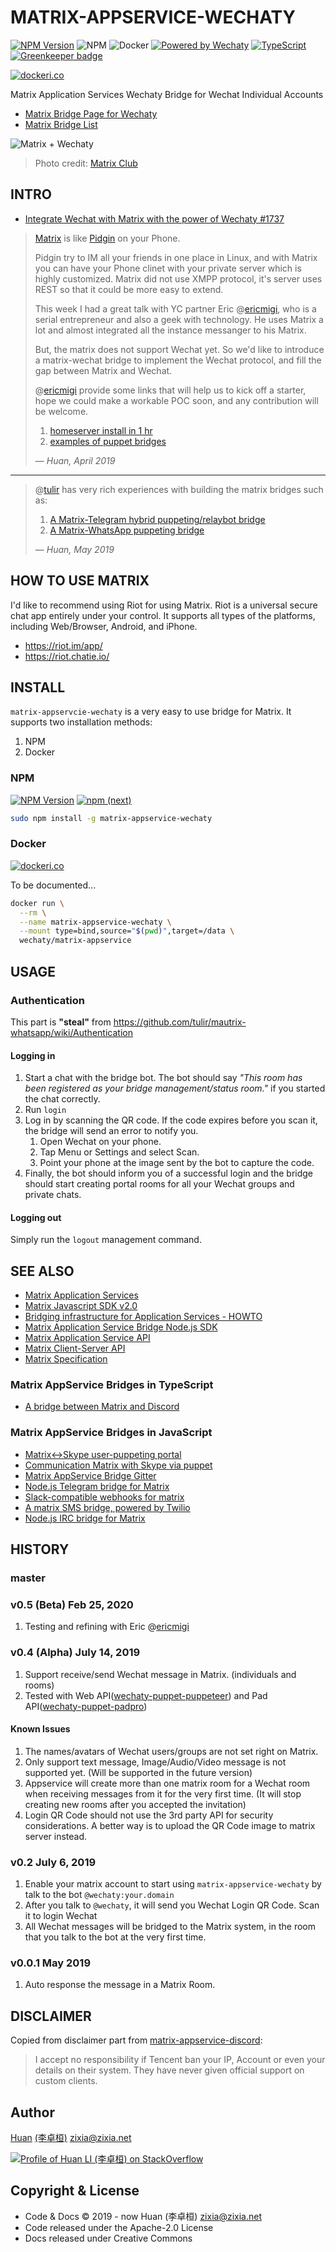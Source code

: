 # MATRIX-APPSERVICE-WECHATY

[![NPM Version](https://badge.fury.io/js/matrix-appservice-wechaty.svg)](https://badge.fury.io/js/matrix-appservice-wechaty)
![NPM](https://github.com/wechaty/matrix-appservice-wechaty/workflows/NPM/badge.svg)
![Docker](https://github.com/wechaty/matrix-appservice-wechaty/workflows/Docker/badge.svg)
[![Powered by Wechaty](https://img.shields.io/badge/Powered%20By-Wechaty-brightgreen.svg)](https://github.com/wechaty/wechaty)
[![TypeScript](https://img.shields.io/badge/%3C%2F%3E-TypeScript-blue.svg)](https://www.typescriptlang.org/)
[![Greenkeeper badge](https://badges.greenkeeper.io/wechaty/matrix-appservice-wechaty.svg)](https://greenkeeper.io/)

[![dockeri.co](https://dockeri.co/image/wechaty/matrix-appservice)](https://hub.docker.com/r/wechaty/matrix-appservice/)

Matrix Application Services Wechaty Bridge for Wechat Individual Accounts

- [Matrix Bridge Page for Wechaty](https://matrix.org/docs/projects/bridge/matrix-appservice-wechaty)
- [Matrix Bridge List](https://matrix.org/bridges/#we-chat)

![Matrix + Wechaty](https://wechaty.github.io/matrix-appservice-wechaty/images/matrix-wechaty-1280x720.jpg)
> Photo credit: [Matrix Club](https://www.nowshenzhen.com/tag/matrix-club/)

## INTRO

- [Integrate Wechat with Matrix with the power of Wechaty #1737](https://github.com/wechaty/wechaty/issues/1737)

> [Matrix](https://matrix.org/blog/index) is like [Pidgin](http://pidgin.im) on your Phone.
>
> Pidgin try to IM all your friends in one place in Linux, and with Matrix you can have your Phone clinet with your private server which is highly customized. Matrix did not use XMPP protocol, it's server uses REST so that it could be more easy to extend.
>
> This week I had a great talk with YC partner Eric @[ericmigi](https://github.com/ericmigi), who is a serial entrepreneur and also a geek with technology. He uses Matrix a lot and almost integrated all the instance messanger to his Matrix.
>
> But, the matrix does not support Wechat yet. So we'd like to introduce a matrix-wechat bridge to implement the Wechat protocol, and fill the gap between Matrix and Wechat.
>
> @[ericmigi](https://github.com/ericmigi) provide some links that will help us to kick off a starter, hope we could make a workable POC soon, and any contribution will be welcome.
>
> 1. [homeserver install in 1 hr](https://github.com/spantaleev/matrix-docker-ansible-deploy)
> 1. [examples of puppet bridges](https://github.com/matrix-hacks/matrix-puppet-bridge)
>
> &mdash; <cite>Huan, April 2019</cite>

---

> @[tulir](https://github.com/tulir) has very rich experiences with building the matrix bridges such as:
>
> 1. [A Matrix-Telegram hybrid puppeting/relaybot bridge](https://github.com/tulir/mautrix-telegram)
> 1. [A Matrix-WhatsApp puppeting bridge](https://github.com/tulir/mautrix-whatsapp)
>
> &mdash; <cite>Huan, May 2019</cite>

## HOW TO USE MATRIX

I'd like to recommend using Riot for using Matrix. Riot is a universal secure chat app entirely under your control. It supports all types of the platforms, including Web/Browser, Android, and iPhone.

- <https://riot.im/app/>
- <https://riot.chatie.io/>

## INSTALL

`matrix-appservcie-wechaty` is a very easy to use bridge for Matrix. It supports two installation methods:

1. NPM
1. Docker

### NPM

[![NPM Version](https://badge.fury.io/js/matrix-appservice-wechaty.svg)](https://badge.fury.io/js/matrix-appservice-wechaty)
[![npm (next)](https://img.shields.io/npm/v/matrix-appservice-wechaty/next.svg)](https://www.npmjs.com/package/matrix-appservice-wechaty?activeTab=versions)

```sh
sudo npm install -g matrix-appservice-wechaty
```

### Docker

[![dockeri.co](https://dockeri.co/image/wechaty/matrix-appservice)](https://hub.docker.com/r/wechaty/matrix-appservice)

To be documented...

```sh
docker run \
  --rm \
  --name matrix-appservice-wechaty \
  --mount type=bind,source="$(pwd)",target=/data \
  wechaty/matrix-appservice
```

## USAGE

### Authentication

This part is __"steal"__ from <https://github.com/tulir/mautrix-whatsapp/wiki/Authentication>

#### Logging in

1. Start a chat with the bridge bot. The bot should say _"This room has been registered as your bridge management/status room."_ if you started the chat correctly.
1. Run `login`
1. Log in by scanning the QR code. If the code expires before you scan it, the bridge will send an error to notify you.
    1. Open Wechat on your phone.
    1. Tap Menu or Settings and select Scan.
    1. Point your phone at the image sent by the bot to capture the code.
1. Finally, the bot should inform you of a successful login and the bridge should start creating portal rooms for all your Wechat groups and private chats.

#### Logging out

Simply run the `logout` management command.

## SEE ALSO

- [Matrix Application Services](https://matrix.org/docs/guides/application-services)
- [Matrix Javascript SDK v2.0](https://matrix-org.github.io/matrix-js-sdk/2.0.1/index.html)
- [Bridging infrastructure for Application Services - HOWTO](https://github.com/matrix-org/matrix-appservice-bridge/blob/master/HOWTO.md)
- [Matrix Application Service Bridge Node.js SDK](http://matrix-org.github.io/matrix-appservice-bridge/)
- [Matrix Application Service API](https://matrix.org/docs/spec/application_service/r0.1.0.html)
- [Matrix Client-Server API](https://matrix.org/docs/spec/client_server/r0.4.0.html)
- [Matrix Specification](https://matrix.org/docs/spec/)

### Matrix AppService Bridges in TypeScript

- [A bridge between Matrix and Discord](https://github.com/Half-Shot/matrix-appservice-discord)

### Matrix AppService Bridges in JavaScript

- [Matrix<->Skype user-puppeting portal](https://github.com/mobitel-ltd/matrix-skype-bridge)
- [Communication Matrix with Skype via puppet](https://github.com/mobitel-ltd/mobitel-matrix-puppet-skype)
- [Matrix AppService Bridge Gitter](https://github.com/matrix-org/matrix-appservice-gitter)
- [Node.js Telegram bridge for Matrix](https://github.com/FruitieX/matrix-appservice-telegram)
- [Slack-compatible webhooks for matrix](https://github.com/turt2live/matrix-appservice-webhooks)
- [A matrix SMS bridge, powered by Twilio](https://github.com/turt2live/matrix-appservice-twilio)
- [Node.js IRC bridge for Matrix](https://github.com/matrix-org/matrix-appservice-irc)

## HISTORY

### master

### v0.5 (Beta) Feb 25, 2020

1. Testing and refining with Eric @[ericmigi](https://github.com/ericmigi)

### v0.4 (Alpha) July 14, 2019

1. Support receive/send Wechat message in Matrix. (individuals and rooms)
1. Tested with Web API([wechaty-puppet-puppeteer](https://github.com/wechaty/wechaty-puppet-puppeteer)) and Pad API([wechaty-puppet-padpro](https://github.com/botorange/wechaty-puppet-padpro))

#### Known Issues

1. The names/avatars of Wechat users/groups are not set right on Matrix.
1. Only support text message, Image/Audio/Video message is not supported yet. (Will be supported in the future version)
1. Appservice will create more than one matrix room for a Wechat room when receiving messages from it for the very first time. (It will stop creating new rooms after you accepted the invitation)
1. Login QR Code should not use the 3rd party API for security considerations. A better way is to upload the QR Code image to matrix server instead.

### v0.2 July 6,  2019

1. Enable your matrix account to start using `matrix-appservice-wechaty` by talk to the bot `@wechaty:your.domain`
1. After you talk to `@wechaty`, it will send you Wechat Login QR Code. Scan it to login Wechat
1. All Wechat messages will be bridged to the Matrix system, in the room that you talk to the bot at the very first time.

### v0.0.1 May 2019

1. Auto response the message in a Matrix Room.

## DISCLAIMER

Copied from disclaimer part from [matrix-appservice-discord](https://github.com/Half-Shot/matrix-appservice-discord/blob/master/docs/puppeting.md#caveats--disclaimer):

> I accept no responsibility if Tencent ban your IP, Account or even your details on their system. They have never given official support on custom clients.

## Author

[Huan](https://github.com/huan) [(李卓桓)](http://linkedin.com/in/zixia) <zixia@zixia.net>

[![Profile of Huan LI (李卓桓) on StackOverflow](https://stackexchange.com/users/flair/265499.png)](https://stackexchange.com/users/265499)

## Copyright & License

- Code & Docs © 2019 - now Huan (李卓桓) <zixia@zixia.net>
- Code released under the Apache-2.0 License
- Docs released under Creative Commons
